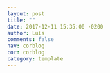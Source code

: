 ```yaml
---
layout: post
title: ""
date: 2017-12-11 15:35:00 -0200
author: Luís
comments: false
nav: corblog
cor: corblog
category: template
---
```





